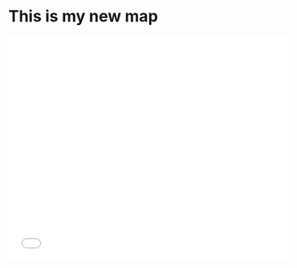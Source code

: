 # This is my new map

<style>.embed-container {position: relative; padding-bottom: 80%; height: 0; max-width: 100%;} .embed-container iframe, .embed-container object, .embed-container iframe{position: absolute; top: 0; left: 0; width: 100%; height: 100%;} small{position: absolute; z-index: 40; bottom: 0; margin-bottom: -15px;}</style><div class="embed-container"><iframe width="500" height="400" frameborder="0" scrolling="no" marginheight="0" marginwidth="0" title="VisitPGHKraken" src="//carnegiemellon.maps.arcgis.com/apps/Embed/index.html?webmap=6d495fead3a548bf928cb307b0c3a2c7&extent=-80.0104,40.4349,-79.9953,40.4471&zoom=true&previewImage=false&scale=true&search=true&searchextent=true&disable_scroll=true&theme=light"></iframe></div>
